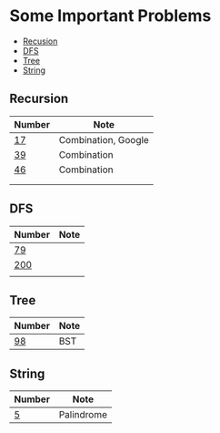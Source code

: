 # Some Important Problems
* [Recusion](#recursion)
* [DFS](#dfs)
* [Tree](#tree)
* [String](#string)

## Recursion
| Number                                                       | Note                |
| ------------------------------------------------------------ | ------------------- |
| [17](https://github.com/shin19991207/LeetcodeRepo/blob/main/Medium/17_LetterCombinationsofaPhoneNumber.py) | Combination, Google |
| [39](https://github.com/shin19991207/LeetcodeRepo/blob/main/Medium/39_CombinationSum.py) | Combination         |
| [46](https://github.com/shin19991207/LeetcodeRepo/blob/main/Medium/46_Permutations.py) | Combination |
|                                                              |                     |
|                                                              |                     |



## DFS
| Number                                                       | Note |
| ------------------------------------------------------------ | ---- |
| [79](https://github.com/shin19991207/LeetcodeRepo/blob/main/Medium/79_WordSearch.py) |      |
| [200](https://github.com/shin19991207/LeetcodeRepo/blob/main/Medium/200_NumberofIslands.py) |      |
|                                                              |      |


## Tree
| Number                                                       | Note |
| ------------------------------------------------------------ | ---- |
| [98](https://github.com/shin19991207/LeetcodeRepo/blob/main/Medium/98_ValidateBinarySearchTree.py) | BST |

## String
| Number                                                       | Note |
| ------------------------------------------------------------ | ---- |
| [5](https://github.com/shin19991207/LeetcodeRepo/blob/main/Medium/5_LongestPalindromicSubstring.py) | Palindrome |
